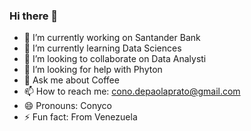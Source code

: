### Hi there 👋
- 🔭 I’m currently working on Santander Bank
- 🌱 I’m currently learning Data Sciences
- 👯 I’m looking to collaborate on Data Analysti 
- 🤔 I’m looking for help with Phyton
- 💬 Ask me about Coffee
- 📫 How to reach me: cono.depaolaprato@gmail.com
- 😄 Pronouns: Conyco
- ⚡ Fun fact: From Venezuela 
<!--
**conyco1303/conyco1303** is a ✨ _special_ ✨ repository because its `README.md` (this file) appears on your GitHub profile.

Here are some ideas to get you started:

- 🔭 I’m currently working on ...
- 🌱 I’m currently learning ...
- 👯 I’m looking to collaborate on ...
- 🤔 I’m looking for help with ...
- 💬 Ask me about ...
- 📫 How to reach me: ...
- 😄 Pronouns: ...
- ⚡ Fun fact: ...
-->
